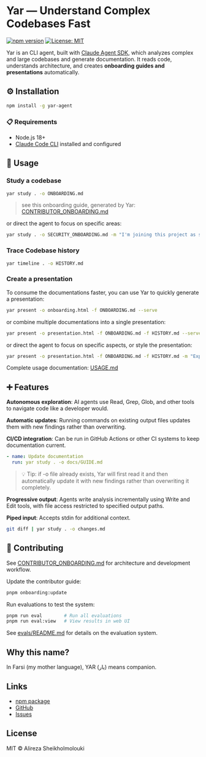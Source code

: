 # Yar — Understand Complex Codebases Fast

[![npm version](https://badge.fury.io/js/yar-agent.svg)](https://www.npmjs.com/package/yar-agent)
[![License: MIT](https://img.shields.io/badge/License-MIT-yellow.svg)](https://opensource.org/licenses/MIT)

Yar is an CLI agent, built with [Claude Agent SDK](https://docs.claude.com/en/api/agent-sdk/overview), which analyzes complex and large codebases and generate documentation. It reads code, understands architecture, and creates **onboarding guides and presentations** automatically.

## ⚙️ Installation

```bash
npm install -g yar-agent
```

### 📋 Requirements

- Node.js 18+
- [Claude Code CLI](https://claude.com/code) installed and configured

## 🤖 Usage

### Study a codebase

```bash
yar study . -o ONBOARDING.md
```

> see this onboarding guide, generated by Yar: [CONTRIBUTOR_ONBOARDING.md](./CONTRIBUTOR_ONBOARDING.md)

or direct the agent to focus on specific areas:

```bash
yar study . -o SECURITY_ONBOARDING.md -m "I'm joining this project as security engineer. Focus on security patterns"
```

### Trace Codebase history

```bash
yar timeline . -o HISTORY.md
```

### Create a presentation

To consume the documentations faster, you can use Yar to quickly generate a presentation:

```bash
yar present -o onboarding.html -f ONBOARDING.md --serve
```

or combine multiple documentations into a single presentation:

```bash
yar present -o presentation.html -f ONBOARDING.md -f HISTORY.md --serve
```

or direct the agent to focus on specific aspects, or style the presentation:

```bash
yar present -o presentation.html -f ONBOARDING.md -f HISTORY.md -m "Explain the API layer more detailed, and of course use dark theme with blue accents!" --serve
```

Complete usage documentation: [USAGE.md](./USAGE.md)

## ➕ Features

**Autonomous exploration**: AI agents use Read, Grep, Glob, and other tools to navigate code like a developer would.

**Automatic updates**: Running commands on existing output files updates them with new findings rather than overwriting.

**CI/CD integration**: Can be run in GitHub Actions or other CI systems to keep documentation current.

```yaml
- name: Update documentation
  run: yar study . -o docs/GUIDE.md
```

> 💡 Tip: if -o file already exists, Yar will first read it and then automatically update it with new findings rather than overwriting it completely.

**Progressive output**: Agents write analysis incrementally using Write and Edit tools, with file access restricted to specified output paths.

**Piped input**: Accepts stdin for additional context.

```bash
git diff | yar study . -o changes.md
```

## 🤝 Contributing

See [CONTRIBUTOR_ONBOARDING.md](./CONTRIBUTOR_ONBOARDING.md) for architecture and development workflow.

Update the contributor guide:
```bash
pnpm onboarding:update
```

Run evaluations to test the system:
```bash
pnpm run eval        # Run all evaluations
pnpm run eval:view   # View results in web UI
```

See [evals/README.md](./evals/README.md) for details on the evaluation system.

## Why this name?

In Farsi (my mother language), YAR (یار) means companion.

## Links

- [npm package](https://www.npmjs.com/package/yar-agent)
- [GitHub](https://github.com/Alireza29675/yar)
- [Issues](https://github.com/Alireza29675/yar/issues)

## License

MIT © Alireza Sheikholmolouki
